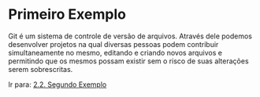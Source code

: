 # Primeiro Exemplo

Git é um sistema de controle de versão de arquivos. Através dele podemos desenvolver projetos na qual diversas pessoas podem contribuir simultaneamente no mesmo, editando e criando novos arquivos e permitindo que os mesmos possam existir sem o risco de suas alterações serem sobrescritas.

Ir para: [2.2. Segundo Exemplo](segundo-exemplo.md)
